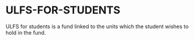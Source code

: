 # ULFS-FOR-STUDENTS
ULFS for students is a fund linked to the units which the student wishes to hold in the fund. 
